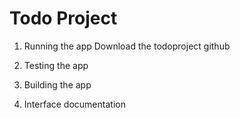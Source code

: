 # Todo Project

1. Running the app
Download the todoproject github

2. Testing the app

3. Building the app

4. Interface documentation
